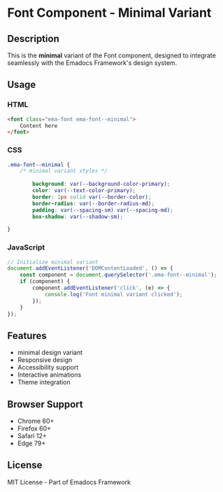 # Font Component - Minimal Variant

## Description
This is the **minimal** variant of the Font component, designed to integrate seamlessly with the Emadocs Framework's design system.

## Usage

### HTML
```html
<font class="ema-font ema-font--minimal">
    Content here
</font>
```

### CSS
```css
.ema-font--minimal {
    /* minimal variant styles */
    
        background: var(--background-color-primary);
        color: var(--text-color-primary);
        border: 1px solid var(--border-color);
        border-radius: var(--border-radius-md);
        padding: var(--spacing-sm) var(--spacing-md);
        box-shadow: var(--shadow-sm);
    
}
```

### JavaScript
```javascript
// Initialize minimal variant
document.addEventListener('DOMContentLoaded', () => {
    const component = document.querySelector('.ema-font--minimal');
    if (component) {
        component.addEventListener('click', (e) => {
            console.log('Font minimal variant clicked');
        });
    }
});
```

## Features
- minimal design variant
- Responsive design
- Accessibility support
- Interactive animations
- Theme integration

## Browser Support
- Chrome 60+
- Firefox 60+
- Safari 12+
- Edge 79+

## License
MIT License - Part of Emadocs Framework
